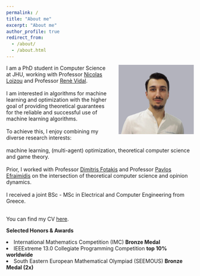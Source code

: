 ```yaml
---
permalink: /
title: "About me"
excerpt: "About me"
author_profile: true
redirect_from: 
  - /about/
  - /about.html
---
```

<p><img src="../images/bio3.jpg" width="40%" style="margin-left: 30px; float:right; margin-bottom: 25px;">
<span>
I am a PhD student in Computer Science at JHU,   
working with Professor <a href="https://nicolasloizou.github.io/"> Nicolas Loizou</a> and Professor <a href="http://vision.jhu.edu/rvidal.html)"> Renè Vidal</a>.  
<br><br>
I am interested in algorithms for machine learning and optimization   
with the higher goal of providing theoretical guarantees for the   
reliable and successful use of machine learning algorithms. 
<br><br>
To achieve this, I enjoy combining my diverse research interests:   
<br><br>
machine learning, (multi-agent) optimization, theoretical computer science and game theory.
<br><br>
Prior, I worked with Professor <a href="https://www.softlab.ntua.gr/~fotakis/"> Dimitris Fotakis</a> and Professor <a href="https://euclid.ee.duth.gr/"> Pavlos Efraimidis</a>  
on the intersection of theoretical computer science and opinion dynamics.   
<br><br>
I received a joint BSc - MSc in Electrical and Computer Engineering from Greece.   
<br><br>

You can find my CV <a href="https://github.com/emmanouilidisk/emmanouilidisk.github.io/tree/master/images/Resume_Emmanouilidis_Konstantinos_a.pdf"> here</a>.  
  
<b>Selected Honors & Awards</b>   
<li>International Mathematics Competition (IMC)  
  <b>Bronze Medal</b>
</li>
<li>IEEExtreme 13.0 Collegiate Programming Competition 
  <b>top 10% worldwide</b>
</li> 
<li>South Eastern European Mathematical Olympiad (SEEMOUS)  
  <b>Bronze Medal (2x)</b>
</li> 

</span></p>



